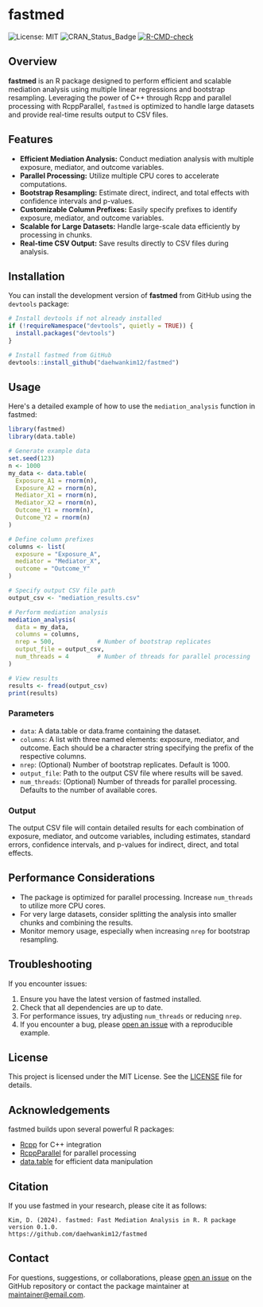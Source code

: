 # fastmed

![License: MIT](https://img.shields.io/badge/License-MIT-blue.svg) ![CRAN_Status_Badge](https://www.r-pkg.org/badges/version/fastmed) [![R-CMD-check](https://github.com/daehwankim12/fastmed/actions/workflows/R-CMD-check.yaml/badge.svg)](https://github.com/daehwankim12/fastmed/actions/workflows/R-CMD-check.yaml) 

## Overview

**fastmed** is an R package designed to perform efficient and scalable mediation analysis using multiple linear regressions and bootstrap resampling. Leveraging the power of C++ through Rcpp and parallel processing with RcppParallel, `fastmed` is optimized to handle large datasets and provide real-time results output to CSV files.

## Features

- **Efficient Mediation Analysis:** Conduct mediation analysis with multiple exposure, mediator, and outcome variables.
- **Parallel Processing:** Utilize multiple CPU cores to accelerate computations.
- **Bootstrap Resampling:** Estimate direct, indirect, and total effects with confidence intervals and p-values.
- **Customizable Column Prefixes:** Easily specify prefixes to identify exposure, mediator, and outcome variables.
- **Scalable for Large Datasets:** Handle large-scale data efficiently by processing in chunks.
- **Real-time CSV Output:** Save results directly to CSV files during analysis.

## Installation

You can install the development version of **fastmed** from GitHub using the `devtools` package:

```r
# Install devtools if not already installed
if (!requireNamespace("devtools", quietly = TRUE)) {
  install.packages("devtools")
}

# Install fastmed from GitHub
devtools::install_github("daehwankim12/fastmed")
```

## Usage

Here's a detailed example of how to use the `mediation_analysis` function in fastmed:

```r
library(fastmed)
library(data.table)

# Generate example data
set.seed(123)
n <- 1000
my_data <- data.table(
  Exposure_A1 = rnorm(n),
  Exposure_A2 = rnorm(n),
  Mediator_X1 = rnorm(n),
  Mediator_X2 = rnorm(n),
  Outcome_Y1 = rnorm(n),
  Outcome_Y2 = rnorm(n)
)

# Define column prefixes
columns <- list(
  exposure = "Exposure_A",
  mediator = "Mediator_X",
  outcome = "Outcome_Y"
)

# Specify output CSV file path
output_csv <- "mediation_results.csv"

# Perform mediation analysis
mediation_analysis(
  data = my_data,
  columns = columns,
  nrep = 500,            # Number of bootstrap replicates
  output_file = output_csv,
  num_threads = 4        # Number of threads for parallel processing
)

# View results
results <- fread(output_csv)
print(results)
```

### Parameters

- `data`: A data.table or data.frame containing the dataset.
- `columns`: A list with three named elements: exposure, mediator, and outcome. Each should be a character string specifying the prefix of the respective columns.
- `nrep`: (Optional) Number of bootstrap replicates. Default is 1000.
- `output_file`: Path to the output CSV file where results will be saved.
- `num_threads`: (Optional) Number of threads for parallel processing. Defaults to the number of available cores.

### Output

The output CSV file will contain detailed results for each combination of exposure, mediator, and outcome variables, including estimates, standard errors, confidence intervals, and p-values for indirect, direct, and total effects.

## Performance Considerations

- The package is optimized for parallel processing. Increase `num_threads` to utilize more CPU cores.
- For very large datasets, consider splitting the analysis into smaller chunks and combining the results.
- Monitor memory usage, especially when increasing `nrep` for bootstrap resampling.

## Troubleshooting

If you encounter issues:

1. Ensure you have the latest version of fastmed installed.
2. Check that all dependencies are up to date.
3. For performance issues, try adjusting `num_threads` or reducing `nrep`.
4. If you encounter a bug, please [open an issue](https://github.com/daehwankim12/fastmed/issues) with a reproducible example.

## License

This project is licensed under the MIT License. See the [LICENSE](LICENSE) file for details.

## Acknowledgements

fastmed builds upon several powerful R packages:

- [Rcpp](https://www.rcpp.org/) for C++ integration
- [RcppParallel](https://rcppcore.github.io/RcppParallel/) for parallel processing
- [data.table](https://rdatatable.gitlab.io/data.table/) for efficient data manipulation

## Citation

If you use fastmed in your research, please cite it as follows:

```
Kim, D. (2024). fastmed: Fast Mediation Analysis in R. R package version 0.1.0.
https://github.com/daehwankim12/fastmed
```

## Contact

For questions, suggestions, or collaborations, please [open an issue](https://github.com/daehwankim12/fastmed/issues) on the GitHub repository or contact the package maintainer at [maintainer@email.com](mailto:maintainer@email.com).
